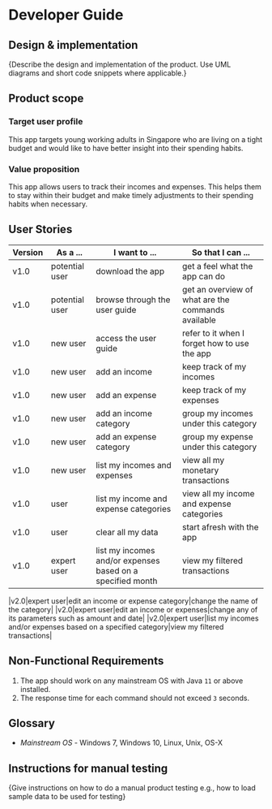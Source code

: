 # Developer Guide

## Design & implementation

{Describe the design and implementation of the product. Use UML diagrams and short code snippets where applicable.}

## Product scope
### Target user profile

This app targets young working adults in Singapore who are living on
a tight budget and would like to have better insight into their spending habits.

### Value proposition

This app allows users to track their incomes and expenses.
This helps them to stay within their budget and make timely adjustments to their spending habits when necessary.

## User Stories

|Version| As a ... | I want to ... | So that I can ...|
|--------|----------|---------------|------------------|
|v1.0|potential user|download the app|get a feel what the app can do|
|v1.0|potential user|browse through the user guide|get an overview of what are the commands available|
|v1.0|new user|access the user guide|refer to it when I forget how to use the app|
|v1.0|new user|add an income|keep track of my incomes|
|v1.0|new user|add an expense|keep track of my expenses|
|v1.0|new user|add an income category|group my incomes under this category|
|v1.0|new user|add an expense category|group my expense under this category|
|v1.0|new user|list my incomes and expenses|view all my monetary transactions|
|v1.0|user|list my income and expense categories|view all my income and expense categories|
|v1.0|user|clear all my data|start afresh with the app|
|v1.0|expert user|list my incomes and/or expenses based on a specified month|view my filtered transactions|


|v2.0|expert user|edit an income or expense category|change the name of the category|
|v2.0|expert user|edit an income or expenses|change any of its parameters such as amount and date|
|v2.0|expert user|list my incomes and/or expenses based on a specified category|view my filtered transactions|

## Non-Functional Requirements

1. The app should work on any mainstream OS with Java `11` or above installed.
2. The response time for each command should not exceed `3` seconds.



## Glossary

* *Mainstream OS* - Windows 7, Windows 10, Linux, Unix, OS-X

## Instructions for manual testing

{Give instructions on how to do a manual product testing e.g., how to load sample data to be used for testing}
